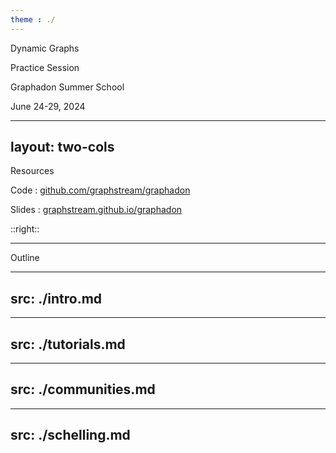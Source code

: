 ```yaml
---
theme : ./
---
```


<p class="text-[70px] leading-[1.4] font-bold"> Dynamic Graphs </p>

<p class="text-[40px] "> Practice Session </p>

<p class="text-[40px] leading-[1.4] "> Graphadon Summer School </p>
<p class="text-[30px] "> June 24-29, 2024 </p>

---
layout: two-cols
---

<p class="text-4xl leading-[1.4]">Resources</p>

Code : [github.com/graphstream/graphadon](https://github.com/graphstream/graphadon)

Slides : [graphstream.github.io/graphadon](https://graphstream.github.io/graphadon)



::right::
<div class="flex flex-col items-center">
<QRCode
    :width="300"
    :height="300"
    type="svg"
    data="https://github.com/graphstream/graphadon"
    :margin="10"
    :imageOptions="{ margin: 10 }"
    :dotsOptions="{ color: '#000' ,type: 'rounded'}"
    image="/img/gs-logo.svg"
/>
</div>
<!-- ![Sources for Codes and Presentations](/img/qr-graphstream.github.io-gs-talk.svg) -->

---

<p class="text-4xl leading-[1.4]">Outline</p>

<Toc maxDepth=1 />



---
src: ./intro.md
---

---
src: ./tutorials.md
---

--- 
src: ./communities.md
--- 

---
src: ./schelling.md
---